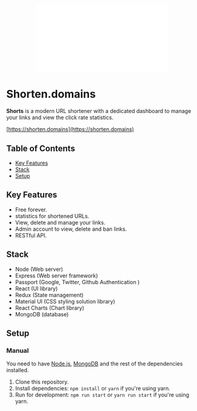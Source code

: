 <p align="center"><a href="https://shorten.domains" title="shorten.domain"><img src="https://github.com/NadavsSchwartz/shorts-client/blob/main/src/assets/white_logo_transparent_background.png" alt="Shorts" width="350px"></a></p>

# Shorten.domains

**Shorts** is a modern URL shortener with a dedicated dashboard to manage your links and view the click rate statistics.

[https://shorten.domains](https://shorten.domains)

## Table of Contents

- [Key Features](#key-features)
- [Stack](#stack)
- [Setup](#setup)

## Key Features

- Free forever.
- statistics for shortened URLs.
- View, delete and manage your links.
- Admin account to view, delete and ban links.
- RESTful API.

## Stack

- Node (Web server)
- Express (Web server framework)
- Passport (Google, Twitter, Github Authentication )
- React (UI library)
- Redux (State management)
- Material UI (CSS styling solution library)
- React Charts (Chart library)
- MongoDB (database)

## Setup

### Manual

You need to have [Node.js](https://nodejs.org/), [MongoDB](https://www.mongodb.com/) and the rest of the dependencies installed.

1. Clone this repository.
2. Install dependencies: `npm install` or `yarn` if you're using yarn.
3. Run for development: `npm run start` or `yarn run start` if you're using yarn.

